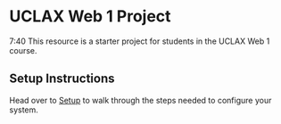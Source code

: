 # UCLAX Web 1 Project


7:40
This resource is a starter project for students in the UCLAX Web 1 course.

## Setup Instructions

Head over to [Setup](_setup/SETUP.md) to walk through the steps needed to configure your system.
